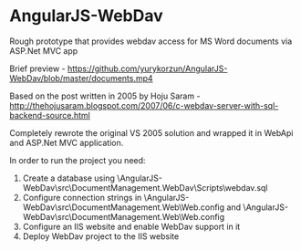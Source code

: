 # AngularJS-WebDav
Rough prototype that provides webdav access for MS Word documents via ASP.Net MVC app

Brief preview - https://github.com/yurykorzun/AngularJS-WebDav/blob/master/documents.mp4

Based on the post written in 2005 by Hoju Saram - http://thehojusaram.blogspot.com/2007/06/c-webdav-server-with-sql-backend-source.html

Completely rewrote the original VS 2005 solution and wrapped it in WebApi and ASP.Net MVC application.

In order to run the project you need:

1. Create a database using \AngularJS-WebDav\src\DocumentManagement.WebDav\Scripts\webdav.sql
2. Configure connection strings in \AngularJS-WebDav\src\DocumentManagement.Web\Web.config and \AngularJS-WebDav\src\DocumentManagement.Web\Web.config
3. Configure an IIS website and enable WebDav support in it
4. Deploy WebDav project to the IIS website



